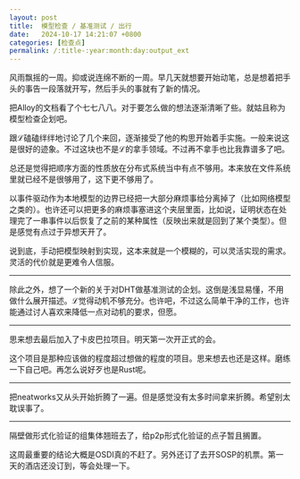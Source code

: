 ```yaml
---
layout: post
title:  模型检查 / 基准测试 / 出行
date:   2024-10-17 14:21:07 +0800
categories: [检查点]
permalink: /:title-:year:month:day:output_ext
---
```


风雨飘摇的一周。抑或说连绵不断的一周。早几天就想要开始动笔，总是想着把手头的事告一段落就开写，然后手头的事就有了新的情况。

把Alloy的文档看了个七七八八。对于要怎么做的想法逐渐清晰了些。就姑且称为模型检查企划吧。

跟ℒ磕磕绊绊地讨论了几个来回，逐渐接受了他的构思开始着手实施。一般来说这是很好的迹象。不过这块也不是ℒ的拿手领域。不过再不拿手也比我靠谱多了吧。

总还是觉得把顺序方面的性质放在分布式系统当中有点不够用。本来放在文件系统里就已经不是很够用了，这下更不够用了。

以事件驱动作为本地模型的边界已经把一大部分麻烦事给分离掉了（比如网络模型之类的）。也许还可以把更多的麻烦事塞进这个夹层里面，比如说，证明状态在处理完了一串事件以后恢复了之前的某种属性（反映出来就是回到了某个类型）。但是感觉有点过于异想天开了。

说到底，手动把模型映射到实现，这本来就是一个模糊的，可以灵活实现的需求。灵活的代价就是更难令人信服。

----

除此之外，想了一个新的关于对DHT做基准测试的企划。这倒是浅显易懂，不用做什么展开描述。ℒ觉得动机不够充分。也许吧，不过这么简单干净的工作，也许能通过讨人喜欢来降低一点对动机的要求，但愿。

----

思来想去最后加入了卡皮巴拉项目。明天第一次开正式的会。

这个项目是那种应该做的程度超过想做的程度的项目。思来想去也还是这样。磨练一下自己吧。再怎么说好歹也是Rust呢。

----

把neatworks又从头开始折腾了一遍。但是感觉没有太多时间拿来折腾。希望别太耽误事了。

----

隔壁做形式化验证的组集体翘班去了，给p2p形式化验证的点子暂且搁置。

这周最重要的结论大概是OSDI真的不赶了。另外还订了去开SOSP的机票。第一天的酒店还没订到，等会处理一下。
